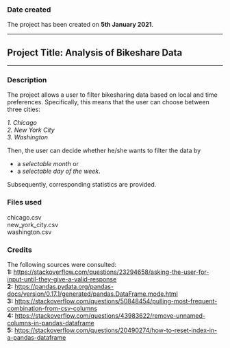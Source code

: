 ### Date created
The project has been created on **5th January 2021**.

***
## Project Title: Analysis of Bikeshare Data
***

### Description
The project allows a user to filter bikesharing data based on local and time preferences. Specifically, this means that the user can choose between three cities:

*1. Chicago*  
*2. New York City*  
*3. Washington*  

Then, the user can decide whether he/she wants to filter the data by

- a *selectable month* or
- a *selectable day of the week*.  

Subsequently, corresponding statistics are provided.

### Files used
chicago.csv  
new_york_city.csv  
washington.csv  

### Credits
The following sources were consulted:  
**1:** https://stackoverflow.com/questions/23294658/asking-the-user-for-input-until-they-give-a-valid-response  
**2:** https://pandas.pydata.org/pandas-docs/version/0.17.1/generated/pandas.DataFrame.mode.html  
**3:** https://stackoverflow.com/questions/50848454/pulling-most-frequent-combination-from-csv-columns  
**4:** https://stackoverflow.com/questions/43983622/remove-unnamed-columns-in-pandas-dataframe  
**5:** https://stackoverflow.com/questions/20490274/how-to-reset-index-in-a-pandas-dataframe  
